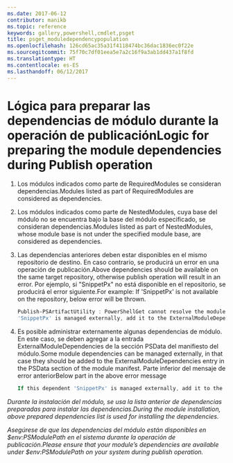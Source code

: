 ```yaml
---
ms.date: 2017-06-12
contributor: manikb
ms.topic: reference
keywords: gallery,powershell,cmdlet,psget
title: psget_moduledependencypopulation
ms.openlocfilehash: 126cd65ac35a31f4118474bc36dac1836ec0f22e
ms.sourcegitcommit: 75f70c7df01eea5e7a2c16f9a3ab1dd437a1f8fd
ms.translationtype: HT
ms.contentlocale: es-ES
ms.lasthandoff: 06/12/2017
---
```

# <a name="logic-for-preparing-the-module-dependencies-during-publish-operation"></a><span data-ttu-id="6b6a6-103">Lógica para preparar las dependencias de módulo durante la operación de publicación</span><span class="sxs-lookup"><span data-stu-id="6b6a6-103">Logic for preparing the module dependencies during Publish operation</span></span>
1.  <span data-ttu-id="6b6a6-104">Los módulos indicados como parte de RequiredModules se consideran dependencias.</span><span class="sxs-lookup"><span data-stu-id="6b6a6-104">Modules listed as part of RequiredModules are considered as dependencies.</span></span>
2.  <span data-ttu-id="6b6a6-105">Los módulos indicados como parte de NestedModules, cuya base del módulo no se encuentra bajo la base del módulo especificado, se consideran dependencias.</span><span class="sxs-lookup"><span data-stu-id="6b6a6-105">Modules listed as part of NestedModules, whose module base is not under the specified module base, are considered as dependencies.</span></span>

3.  <span data-ttu-id="6b6a6-106">Las dependencias anteriores deben estar disponibles en el mismo repositorio de destino. En caso contrario, se producirá un error en una operación de publicación.</span><span class="sxs-lookup"><span data-stu-id="6b6a6-106">Above dependencies should be available on the same target repository, otherwise publish operation will result in an error.</span></span>
    <span data-ttu-id="6b6a6-107">Por ejemplo, si "SnippetPx" no está disponible en el repositorio, se producirá el error siguiente.</span><span class="sxs-lookup"><span data-stu-id="6b6a6-107">For example: If 'SnippetPx' is not available on the repository, below error will be thrown.</span></span>
    ```powershell
    Publish-PSArtifactUtility : PowerShellGet cannot resolve the module dependency 'SnippetPx' of the module 'TypePx' on the repository 'LocalRepo'. Verify that the dependent module 'SnippetPx' is available in the repository 'LocalRepo'. If this dependent
    'SnippetPx' is managed externally, add it to the ExternalModuleDependencies entry in the PSData section of the module manifest.
    ```
4.  <span data-ttu-id="6b6a6-108">Es posible administrar externamente algunas dependencias de módulo. En este caso, se deben agregar a la entrada ExternalModuleDependencies de la sección PSData del manifiesto del módulo.</span><span class="sxs-lookup"><span data-stu-id="6b6a6-108">Some module dependencies can be managed externally, in that case they should be added to the ExternalModuleDependencies entry in the PSData section of the module manifest.</span></span>
    <span data-ttu-id="6b6a6-109">Parte inferior del mensaje de error anterior</span><span class="sxs-lookup"><span data-stu-id="6b6a6-109">Below part in the above error message</span></span>
    ```powershell
    If this dependent 'SnippetPx' is managed externally, add it to the ExternalModuleDependencies entry in the PSData section of the module manifest.
    ```

<span data-ttu-id="6b6a6-110">*Durante la instalación del módulo, se usa la lista anterior de dependencias preparadas para instalar las dependencias.*</span><span class="sxs-lookup"><span data-stu-id="6b6a6-110">*During the module installation, above prepared dependencies list is used for installing the dependencies.*</span></span>

<span data-ttu-id="6b6a6-111">*Asegúrese de que las dependencias del módulo están disponibles en $env:PSModulePath en el sistema durante la operación de publicación.*</span><span class="sxs-lookup"><span data-stu-id="6b6a6-111">*Please ensure that your module’s dependencies are available under $env:PSModulePath on your system during publish operation.*</span></span>

